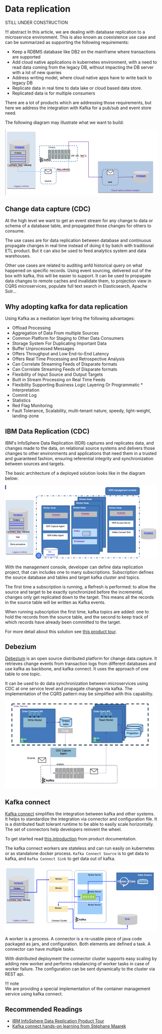 # Data replication

STILL UNDER CONSTRUCTION

!!! abstract
    In this article, we are dealing with database replication to a microservice environment. This is also known as coexistence use case and can be summarized as supporting the following requirements:

* Keep a RDBMS database like DB2 on the mainframe where transactions are supported
* Add cloud native applications in kubernetes environment, with a need to read data coming from the legacy DB, without impacting the DB server with a lot of new queries
* Address writing model, where cloud native apps have to write back to legacy DB
* Replicate data in real time to data lake or cloud based data store.
* Replicated data is for multiple consumers

There are a lot of products which are addressing those requirements, but here we address the integration with Kafka for a pub/sub and event store need.

The following diagram may illustrate what we want to build:

![](images/data-replication-hl.png)

## Change data capture (CDC)

At the high level we want to get an event stream for any change to data or schema of a database table, and propagated those changes for others to consume. 

The use cases are for data replication between database and continuous propagate changes in real time instead of doing it by batch with traditional ETL product. But it can also be used to feed analytics system and data warehouses.

Other use cases are related to auditing anfd historical query on what happened on specific records. Using event sourcing, delivered out of the box with kafka, this will be easier to support. It can be used to propagate data changes to remote caches and invalidate them, to projection view in CQRS microservices, populate full text search in Elasticsearch, Apache Solr...



## Why adopting kafka for data replication

Using Kafka as a mediation layer bring the following advantages:

* Offload Processing
* Aggregation of Data From multiple Sources
* Common Platform for Staging to Other Data Consumers
* Storage System For Duplicating Important Data
* Buffer Unprocessed Messages
* Offers Throughput and Low End-to-End Latency 
* Offers Real Time Processing and Retrospective Analysis
* Can Correlate Streaming Feeds of Disparate formats
* Can Correlate Streaming Feeds of Disparate formats
* Flexibility of Input Source and Output Targets
* Built in Stream Processing on Real Time Feeds
* Flexibility Supporting Business Logic Layering Or Programmatic * Interpretation
* Commit Log
* Statistics
* Red Flag Monitoring
* Fault Tolerance, Scalability, multi-tenant nature, speedy, light-weight, landing-zone


## IBM Data Replication (CDC)

IBM's InfoSphere Data Replication (IIDR) captures and replicates data, and changes made to the data, on relational source systems and delivers those changes to other environments and applications that need them in a trusted and guaranteed fashion, ensuring referential integrity and synchronization between sources and targets.

The basic architecture of a deployed solution looks like in the diagram below:

![](images/iidr-k8s.png)

With the management console, developer can define data replication project, that can includes one to many subscriptions. Subscription defines the source database and tables and target kafka cluster and topics.  

The first time a subscription is running, a Refresh is performed: to allow the source and target to be exactly synchronized before the incremental, changes only get replicated down to the target. This means all the records in the source table will be written as Kafka events. 

When running subscription the first time, kafka topics are added: one to hold the records from the source table, and the second to keep track of which records have already been committed to the target. 

For more detail about this solution see [this product tour](https://www.ibm.com/cloud/garage/dte/producttour/ibm-infosphere-data-replication-product-tour).

## Debezium

[Debezium](https://debezium.io/) is an open source distributed platform for change data capture. It retrieves change events from transaction logs from different databases and use kafka as backbone, and kafka connect.
It uses the approach of one table to one topic. 

It can be used to do data synchronization between microservices using CDC at one service level and propagate changes via kafka. The implementation of the CQRS pattern may be simplified with this capability. 

![](../evt-microservices/cqrs-cdc.png)


## Kafka connect

[Kafka connect](https://kafka.apache.org/documentation/#connect) simplifies the integration between kafka and other systems. It helps to standardize the integration via connector and configuration file. It is a distributed fault tolerant runtime to be able to easily scale horizontally. The set of connectors help developers reinvent the wheel.

To get started read [this introduction](https://kafka.apache.org/documentation/#connec) from product documentation. 

The kafka connect workers are stateless and can run easily on kubernetes or as standalone docker process. `Kafka Connect Source` is to get data to kafka, and `Kafka Connect Sink` to get data out of kafka.

![](images/kconnect-arch.png)

A worker is a process. A connector is a re-usable piece of java code packaged as jars, and configuration. Both elements are defined a task. A connector can have multiple tasks. 

With distributed deployment the connector cluster supports easy scaling by adding new worker and performs rebalancing of worker tasks in case of worker failure. The configuration can be sent dynamically to the cluster via REST api.


!!! note  
    We are providing a special implementation of the container management service using kafka connect. 

## Recommended Readings

* [IBM InfoSphere Data Replication Product Tour](https://www.ibm.com/cloud/garage/dte/producttour/ibm-infosphere-data-replication-product-tour)
* [Kafka connect hands-on learning from Stéphane Maarek](https://learning.oreilly.com/videos/apache-kafka-series)